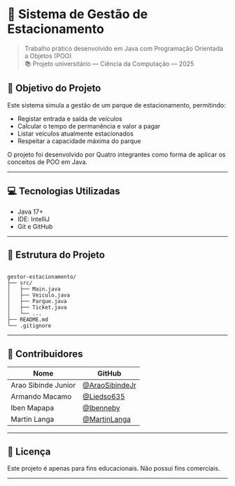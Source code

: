 # 🚗 Sistema de Gestão de Estacionamento

> Trabalho prático desenvolvido em Java com Programação Orientada a Objetos (POO)  
> 📚 Projeto universitário — Ciência da Computação — 2025  


## 🧠 Objetivo do Projeto

Este sistema simula a gestão de um parque de estacionamento, permitindo:
- Registar entrada e saída de veículos
- Calcular o tempo de permanência e valor a pagar
- Listar veículos atualmente estacionados
- Respeitar a capacidade máxima do parque

O projeto foi desenvolvido por Quatro integrantes como forma de aplicar os conceitos de POO em Java.

---

## 💻 Tecnologias Utilizadas

- Java 17+
- IDE: IntelliJ 
- Git e GitHub

---

## 🧱 Estrutura do Projeto

```

gestor-estacionamento/
├── src/
│   ├── Main.java
│   ├── Veiculo.java
│   ├── Parque.java
│   ├── Ticket.java
│   └── ...
├── README.md
└── .gitignore

````

---


## 👥 Contribuidores

| Nome                | GitHub                                             |
|---------------------|----------------------------------------------------|
| Arao Sibinde Junior | [@AraoSibindeJr](https://github.com/AraoSibindeJr) |
| Armando Macamo      | [@Liedso635](https://github.com/Liedso635)         |
| Iben Mapapa         | [@Ibenneby](https://github.com/ibenneby)           |
| Martin Langa        | [@MartinLanga](https://github.com/elverolanga)     |
---

## 📝 Licença

Este projeto é apenas para fins educacionais.
Não possui fins comerciais.

---


